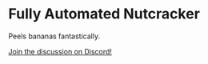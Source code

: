 # Fully Automated Nutcracker
Peels bananas fantastically.

[Join the discussion on Discord!](https://discord.gg/JYaWqfm)
